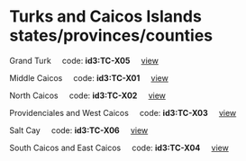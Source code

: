 # Turks and Caicos Islands states/provinces/counties
Grand Turk&nbsp;&nbsp;&nbsp;&nbsp;&nbsp;code: **id3:TC-X05**&nbsp;&nbsp;&nbsp;&nbsp;&nbsp;[view](../../export/geojson/medium/id3/tc/x05.geojson)&nbsp;&nbsp;&nbsp;&nbsp;&nbsp;


Middle Caicos&nbsp;&nbsp;&nbsp;&nbsp;&nbsp;code: **id3:TC-X01**&nbsp;&nbsp;&nbsp;&nbsp;&nbsp;[view](../../export/geojson/medium/id3/tc/x01.geojson)&nbsp;&nbsp;&nbsp;&nbsp;&nbsp;


North Caicos&nbsp;&nbsp;&nbsp;&nbsp;&nbsp;code: **id3:TC-X02**&nbsp;&nbsp;&nbsp;&nbsp;&nbsp;[view](../../export/geojson/medium/id3/tc/x02.geojson)&nbsp;&nbsp;&nbsp;&nbsp;&nbsp;


Providenciales and West Caicos&nbsp;&nbsp;&nbsp;&nbsp;&nbsp;code: **id3:TC-X03**&nbsp;&nbsp;&nbsp;&nbsp;&nbsp;[view](../../export/geojson/medium/id3/tc/x03.geojson)&nbsp;&nbsp;&nbsp;&nbsp;&nbsp;


Salt Cay&nbsp;&nbsp;&nbsp;&nbsp;&nbsp;code: **id3:TC-X06**&nbsp;&nbsp;&nbsp;&nbsp;&nbsp;[view](../../export/geojson/medium/id3/tc/x06.geojson)&nbsp;&nbsp;&nbsp;&nbsp;&nbsp;


South Caicos and East Caicos&nbsp;&nbsp;&nbsp;&nbsp;&nbsp;code: **id3:TC-X04**&nbsp;&nbsp;&nbsp;&nbsp;&nbsp;[view](../../export/geojson/medium/id3/tc/x04.geojson)&nbsp;&nbsp;&nbsp;&nbsp;&nbsp;

